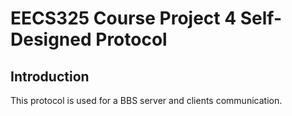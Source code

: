 # EECS325 Course Project 4 Self-Designed Protocol

## Introduction

This protocol is used for a BBS server and clients communication. 
